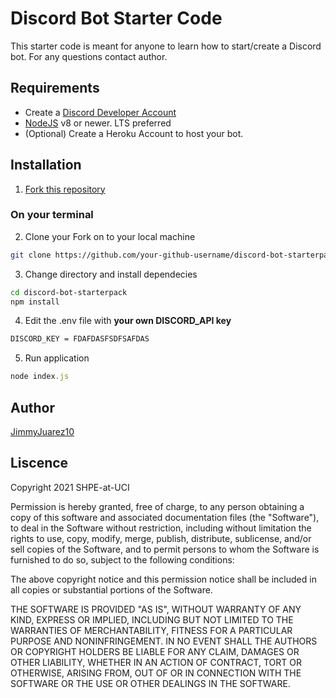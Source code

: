 # Discord Bot Starter Code
This starter code is meant for anyone to learn how to start/create a Discord bot. For any questions contact author.
## Requirements
- Create a [Discord Developer Account](https://discord.com/developers/docs/intro)
- [NodeJS](https://nodejs.org/en/) v8 or newer. LTS preferred
- (Optional) Create a Heroku Account to host your bot.

## Installation
1. [Fork this repository](https://github.com/SHPE-at-UCI/discord-bot-starterpack/fork)

### On your terminal
2. Clone your Fork on to your local machine
``` bash
git clone https://github.com/your-github-username/discord-bot-starterpack.git
```
3. Change directory and install dependecies
``` bash
cd discord-bot-starterpack
npm install
```
4. Edit the .env file with **your own DISCORD_API key**
``` bash
DISCORD_KEY = FDAFDASFSDFSAFDAS
```
5. Run application
``` javascript
node index.js
```
## Author
[JimmyJuarez10](https://github.com/JimmyJuarez10)

## Liscence
Copyright 2021 SHPE-at-UCI

Permission is hereby granted, free of charge, to any person obtaining a copy of this software and associated documentation files (the "Software"), to deal in the Software without restriction, including without limitation the rights to use, copy, modify, merge, publish, distribute, sublicense, and/or sell copies of the Software, and to permit persons to whom the Software is furnished to do so, subject to the following conditions:

The above copyright notice and this permission notice shall be included in all copies or substantial portions of the Software.

THE SOFTWARE IS PROVIDED "AS IS", WITHOUT WARRANTY OF ANY KIND, EXPRESS OR IMPLIED, INCLUDING BUT NOT LIMITED TO THE WARRANTIES OF MERCHANTABILITY, FITNESS FOR A PARTICULAR PURPOSE AND NONINFRINGEMENT. IN NO EVENT SHALL THE AUTHORS OR COPYRIGHT HOLDERS BE LIABLE FOR ANY CLAIM, DAMAGES OR OTHER LIABILITY, WHETHER IN AN ACTION OF CONTRACT, TORT OR OTHERWISE, ARISING FROM, OUT OF OR IN CONNECTION WITH THE SOFTWARE OR THE USE OR OTHER DEALINGS IN THE SOFTWARE.
